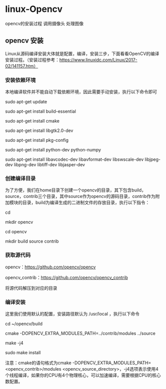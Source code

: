# linux-Opencv

opencv的安装过程  调用摄像头 处理图像
## opencv 安装
Linux从源码编译安装大体就是配置，编译，安装三步，下面看看OpenCV的编译安装过程。（安装过程参考：https://www.linuxidc.com/Linux/2017-02/141157.htm）
### 安装依赖环境

本地编译软件并不能自动下载依赖环境，因此需要手动安装，执行以下命令即可

sudo apt-get update

sudo apt-get install build-essential

sudo apt-get install cmake

sudo apt-get install libgtk2.0-dev

sudo apt-get install pkg-config

sudo apt-get install python-dev python-numpy

sudo apt-get install libavcodec-dev libavformat-dev libswscale-dev libjpeg-dev libpng-dev libtiff-dev libjasper-dev

### 创建编译目录

为了方便，我们在home目录下创建一个opencv的目录，其下包含build，source，contrib三个目录，其中source作为opencv的源码目录，contrib作为附加模块的目录，build为编译生成的二进制文件的存放目录，执行以下指令：

cd

mkdir opencv

cd opencv

mkdir build source contrib

### 获取源代码

opencv：https://github.com/opencv/opencv 

opencv_contrib：https://github.com/opencv/opencv_contrib

将源代码解压到对应的目录

### 编译安装

这里我们使用默认的配置，安装路径默认为 /usr/local ，执行以下命令

cd ~/opencv/build

cmake -DOPENCV_EXTRA_MODULES_PATH=../contrib/modules ../source

make -j4

sudo make install

注意：cmake的语句格式为cmake -DOPENCV_EXTRA_MODULES_PATH=<opencv_contrib>/modules <opencv_source_directory>，-j4选项表示使用4个线程编译，如果你的CPU有4个物理核心，可以加速编译，需要根据CPU的核心数配置。

